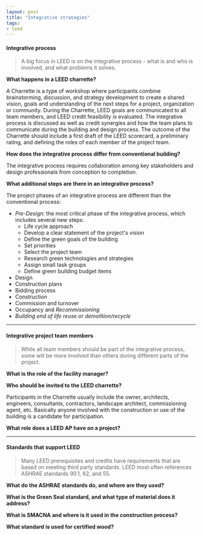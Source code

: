 ```yaml
---
layout: post
title: "Integrative strategies"
tags:
- leed
---
```


#### Integrative process

> A big focus in LEED is on the integrative process - what is and who is involved, and what problems it solves.

__What happens in a LEED charrette?__

A Charrette is a type of workshop where participants combine brainstorming, discussion, and strategy development to create a shared vision, goals and understanding of the next steps for a project, organization or community. During the Charrette, LEED goals are communicated to all team members, and LEED credit feasibility is evaluated. The integrative process is discussed as well as credit synergies and how the team plans to communicate during the building and design process. The outcome of the Charrette should include a first draft of the LEED scorecard, a preliminary rating, and defining the roles of each member of the project team.

__How does the integrative process differ from conventional building?__

The integrative process requires collaboration among key stakeholders and design professionals from conception to completion. 



__What additional steps are there in an integrative process?__

The project phases of an integrative process are different than the conventional process:

- _Pre-Design_: the most critical phase of the integrative process, which includes several new steps:
	- Life cycle approach
	- Develop a clear statement of the project's vision
	- Define the green goals of the building
	- Set priorities
	- Select the project team
	- Research green technologies and strategies
	- Assign small task groups
	- Define green building budget items
- Design
- Construction plans
- Bidding process
- Construction
- Commission and turnover
- Occupancy and _Recommissioning_
- _Building end of life reuse or demolition/recycle_

---

#### Integrative project team members

> While all team members should be part of the integrative process, some will be more involved than others during different parts of the project.

__What is the role of the facility manager?__

__Who should be invited to the LEED charrette?__

Participants in the Charrette usually include the owner, architects, engineers, consultants, contractors, landscape architect, commissioning agent, etc. Basically anyone involved with the construction or use of the building is a candidate for participation.

__What role does a LEED AP have on a project?__

---

#### Standards that support LEED

> Many LEED prerequisites and credits have requirements that are based on meeting third party standards. LEED most often references ASHRAE standards 90.1, 62, and 55.

__What do the ASHRAE standards do, and where are they used?__

__What is the Green Seal standard, and what type of material does it address?__

__What is SMACNA and where is it used in the construction process?__

__What standard is used for certified wood?__



